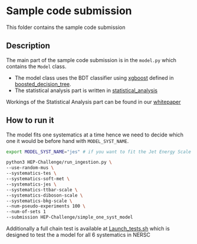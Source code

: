 # Sample code submission
This folder contains the sample code submission
## Description
The main part of the sample code submission is in the `model.py` which contains the `Model` class. 
* The model class uses the BDT classifier using [xgboost](https://xgboost.ai/) defined in [boosted_decision_tree](/sample_code_submission/boosted_decision_tree.py). 
* The statistical analysis part is written in [statistical_analysis](/sample_code_submission/statistical_analysis.py) 

Workings of the Statistical Analysis part can be found in our [whitepaper](https://fair-universe.lbl.gov/whitepaper.pdf)

## How to run it
The model fits one systematics at a time hence we need to decide which one it would be before hand with `MODEL_SYST_NAME`.
```bash
export MODEL_SYST_NAME="jes" # if you want to fit the Jet Energy Scale systematics

python3 HEP-Challenge/run_ingestion.py \ 
--use-random-mus \ 
--systematics-tes \ 
--systematics-soft-met \ 
--systematics-jes \ 
--systematics-ttbar-scale \ 
--systematics-diboson-scale \ 
--systematics-bkg-scale \
--num-pseudo-experiments 100 \ 
--num-of-sets 1 
--submission HEP-Challenge/simple_one_syst_model
```

Additionally a full chain test is available at [Launch_tests.sh](/test/Launch_tests.sh) which is designed to test the a model for all 6 systematics in NERSC

